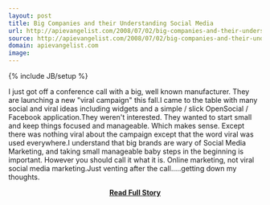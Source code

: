 ```yaml
---
layout: post
title: Big Companies and their Understanding Social Media
url: http://apievangelist.com/2008/07/02/big-companies-and-their-understanding-social-media/
source: http://apievangelist.com/2008/07/02/big-companies-and-their-understanding-social-media/
domain: apievangelist.com
image: 
---
```

{% include JB/setup %}<p>I just got off a conference call with a big, well known manufacturer.  They are launching a new "viral campaign" this fall.I came to the table with many social and viral ideas including widgets and a simple / slick OpenSocial / Facebook application.They weren't interested. They wanted to start small and keep things focused and manageable. Which makes sense. Except there was nothing viral about the campaign except that the word viral was used everywhere.I understand that big brands are wary of Social Media Marketing, and taking small manageable baby steps in the beginning is important. However you should call it what it is. Online marketing, not viral social media marketing.Just venting after the call.....getting down my thoughts.</p>
<center><p><a href="http://apievangelist.com/2008/07/02/big-companies-and-their-understanding-social-media/" style='padding:25px; font-sze:18px; font-weight: bold;'>Read Full Story</a></p></center>
